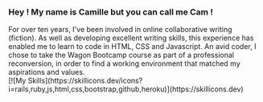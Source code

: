 <h3>Hey ! My name is Camille but you can call me Cam !</h3>
For over ten years, I've been involved in online collaborative writing (fiction). As well as developing excellent writing skills, this experience has enabled me to learn to code in HTML, CSS and Javascript. An avid coder, I chose to take the Wagon Bootcamp course as part of a professional reconversion, in order to find a working environment that matched my aspirations and values.<br>
[![My Skills](https://skillicons.dev/icons?i=rails,ruby,js,html,css,bootstrap,github,heroku)](https://skillicons.dev)
